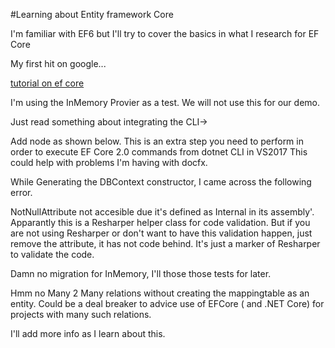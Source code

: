 #Learning about Entity framework Core

I'm familiar with EF6 but I'll try to cover the basics in what I research for EF Core

My first hit on google...

[tutorial on ef core](http://www.entityframeworktutorial.net/efcore/entity-framework-core.aspx)

I'm using the InMemory Provier as a test. We will not use this for our demo.

Just read something about integrating the CLI->

Add <DotNetCliToolReference> node as shown below. This is an extra step you need to perform in order to execute EF Core 2.0 commands from dotnet CLI in VS2017
This could help with problems I'm having with docfx.

While Generating the DBContext constructor, I came across the following error.

NotNullAttribute  not accesible due it's defined as Internal in its assembly'. Apparantly this is a Resharper helper class for code validation.
But if you are not using Resharper or don't want to have this validation happen, just remove the attribute, it has not code behind. It's just a marker of Resharper to validate the code.


Damn no migration for InMemory, I'll those those tests for later.


Hmm no Many 2 Many relations without creating the mappingtable as an entity. Could be a deal breaker to advice use of EFCore ( and .NET Core) for projects with many such relations.


I'll add more info as I learn about this.



